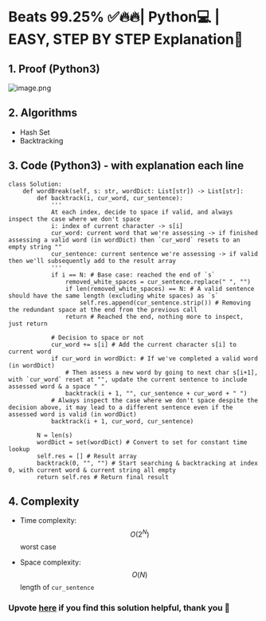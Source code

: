 # Beats 99.25% ✅🔥🔥| Python💻 | EASY, STEP BY STEP Explanation📒

## 1. Proof (Python3)
<!-- Describe your first thoughts on how to solve this problem. -->
![image.png](https://assets.leetcode.com/users/images/a220324d-8d8c-49ab-a411-a5a5f9dd5bd6_1716605939.655781.png)

## 2. Algorithms
* Hash Set
* Backtracking

## 3. Code (Python3) - with explanation each line
```python3 []
class Solution:
    def wordBreak(self, s: str, wordDict: List[str]) -> List[str]:
        def backtrack(i, cur_word, cur_sentence):
            '''
            At each index, decide to space if valid, and always inspect the case where we don't space
            i: index of current character -> s[i]
            cur_word: current word that we're assessing -> if finished assessing a valid word (in wordDict) then `cur_word` resets to an empty string ""
            cur_sentence: current sentence we're assessing -> if valid then we'll subsequently add to the result array
            '''
            if i == N: # Base case: reached the end of `s`
                removed_white_spaces = cur_sentence.replace(" ", "")
                if len(removed_white_spaces) == N: # A valid sentence should have the same length (excluding white spaces) as `s`
                    self.res.append(cur_sentence.strip()) # Removing the redundant space at the end from the previous call
                return # Reached the end, nothing more to inspect, just return
            
            # Decision to space or not
            cur_word += s[i] # Add the current character s[i] to current word
            if cur_word in wordDict: # If we've completed a valid word (in wordDict)
                # Then assess a new word by going to next char s[i+1], with `cur_word` reset at "", update the current sentence to include assessed word & a space " "
                backtrack(i + 1, "", cur_sentence + cur_word + " ")
            # Always inspect the case where we don't space despite the decision above, it may lead to a different sentence even if the assessed word is valid (in wordDict)
            backtrack(i + 1, cur_word, cur_sentence)

        N = len(s)
        wordDict = set(wordDict) # Convert to set for constant time lookup
        self.res = [] # Result array
        backtrack(0, "", "") # Start searching & backtracking at index 0, with current word & current string all empty
        return self.res # Return final result
```

## 4. Complexity
- Time complexity: $$O(2^N)$$ worst case
<!-- Add your time complexity here, e.g. $$O(n)$$ -->

- Space complexity: $$O(N)$$ length of `cur_sentence`
<!-- Add your space complexity here, e.g. $$O(n)$$ -->

### Upvote [here](https://leetcode.com/problems/word-break-ii/solutions/5204047/beats-99-25-python-easy-step-by-step-explanation) if you find this solution helpful, thank you 🤍
